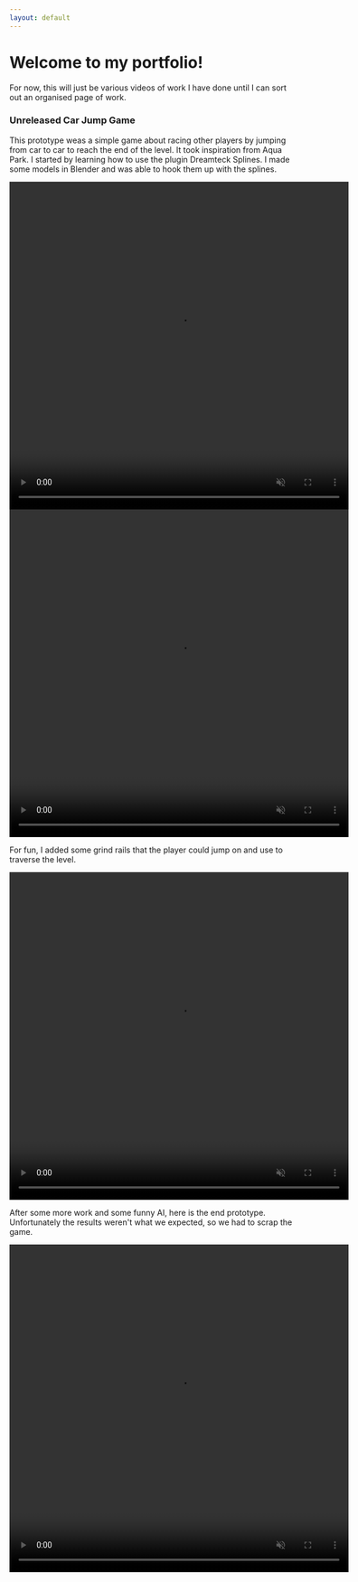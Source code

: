 ```yaml
---
layout: default
---
```

# Welcome to my portfolio!

For now, this will just be various videos of work I have done until I can sort out an organised page of work.

### Unreleased Car Jump Game
This prototype weas a simple game about racing other players by jumping from car to car to reach the end of the level. It took inspiration from Aqua Park. I started by learning how to use the plugin Dreamteck Splines. I made some models in Blender and was able to hook them up with the splines.

 <video width="600" height="580" autoplay muted loop>
  <source src="assets/images/portfolio/CarGame/1.mp4" type="video/mp4">
Your browser does not support the video tag.
</video> 

 <video width="600" height="580" autoplay muted loop>
  <source src="assets/images/portfolio/CarGame/2.mp4" type="video/mp4">
Your browser does not support the video tag.
</video> 

For fun, I added some grind rails that the player could jump on and use to traverse the level.

 <video width="600" height="580" autoplay muted loop>
  <source src="assets/images/portfolio/CarGame/4.mp4" type="video/mp4">
Your browser does not support the video tag.
</video> 

After some more work and some funny AI, here is the end prototype. Unfortunately the results weren't what we expected, so we had to scrap the game.

 <video width="600" height="580" autoplay muted loop>
  <source src="assets/images/portfolio/CarGame/Win1.mp4" type="video/mp4">
Your browser does not support the video tag.
</video> 
